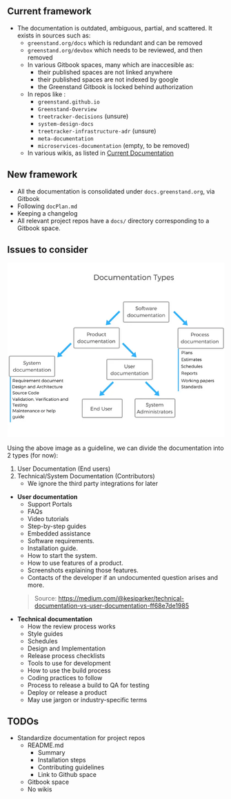 ## Current framework
- The documentation is outdated, ambiguous, partial, and scattered. It exists in sources such as:
  - `greenstand.org/docs` which is redundant and can be removed
  - `greenstand.org/devbox` which needs to be reviewed, and then removed
  - In various Gitbook spaces, many which are inaccesible as:
    - their published spaces are not linked anywhere
    - their published spaces are not indexed by google
    - the Greenstand Gitbook is locked behind authorization
  - In repos like :
    - `greenstand.github.io` 
    - `Greenstand-Overview` 
    - `treetracker-decisions` (unsure)
    - `system-design-docs`
    - `treetracker-infrastructure-adr` (unsure)
    - `meta-documentation`
    - `microservices-documentation` (empty, to be removed)
  - In various wikis, as listed in [Current Documentation](currentDocumentation.md)

## New framework
- All the documentation is consolidated under `docs.greenstand.org`, via Gitbook
- Following `docPlan.md`
- Keeping a changelog
- All relevant project repos have a `docs/` directory corresponding to a Gitbook space.

## Issues to consider

![img.png](../assets/img.png)

Using the above image as a guideline, we can divide the documentation into 2 types (for now):
1. User Documentation (End users)
2. Technical/System Documentation (Contributors)
   - We ignore the third party integrations for later

  
- **User documentation**
  - Support Portals
  - FAQs
  - Video tutorials
  - Step-by-step guides
  - Embedded assistance
  - Software requirements.
  - Installation guide.
  - How to start the system.
  - How to use features of a product.
  - Screenshots explaining those features.
  - Contacts of the developer if an undocumented question arises and more.
  > Source: https://medium.com/@kesiparker/technical-documentation-vs-user-documentation-ff68e7de1985
- **Technical documentation**
  - How the review process works 
  - Style guides 
  - Schedules 
  - Design and Implementation
  - Release process checklists
  - Tools to use for development
  - How to use the build process 
  - Coding practices to follow 
  - Process to release a build to QA for testing  
  - Deploy or release a product
  - May use jargon or industry-specific terms
  

## TODOs
- Standardize documentation for project repos
  - README.md 
    - Summary
    - Installation steps
    - Contributing guidelines
    - Link to Github space
  - Gitbook space
  - No wikis